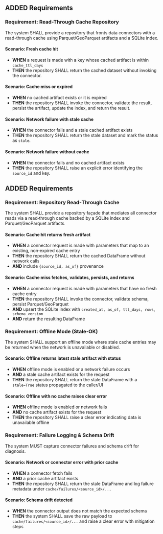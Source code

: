 ## ADDED Requirements

### Requirement: Read-Through Cache Repository

The system SHALL provide a repository that fronts data connectors with a read-through cache using Parquet/GeoParquet artifacts and a SQLite index.

#### Scenario: Fresh cache hit

- **WHEN** a request is made with a key whose cached artifact is within `cache_ttl_days`
- **THEN** the repository SHALL return the cached dataset without invoking the connector.

#### Scenario: Cache miss or expired

- **WHEN** no cached artifact exists or it is expired
- **THEN** the repository SHALL invoke the connector, validate the result, persist the artifact, update the index, and return the result.

#### Scenario: Network failure with stale cache

- **WHEN** the connector fails and a stale cached artifact exists
- **THEN** the repository SHALL return the stale dataset and mark the status as `stale`.

#### Scenario: Network failure without cache

- **WHEN** the connector fails and no cached artifact exists
- **THEN** the repository SHALL raise an explicit error identifying the `source_id` and key.

## ADDED Requirements

### Requirement: Repository Read‑Through Cache

The system SHALL provide a repository façade that mediates all connector reads via a read‑through cache backed by a SQLite index and Parquet/GeoParquet artifacts.

#### Scenario: Cache hit returns fresh artifact

- **WHEN** a connector request is made with parameters that map to an existing, non‑expired cache entry
- **THEN** the repository SHALL return the cached DataFrame without network calls
- **AND** include `{source_id, as_of}` provenance

#### Scenario: Cache miss fetches, validates, persists, and returns

- **WHEN** a connector request is made with parameters that have no fresh cache entry
- **THEN** the repository SHALL invoke the connector, validate schema, persist Parquet/GeoParquet
- **AND** upsert the SQLite index with `created_at, as_of, ttl_days, rows, schema_version`
- **AND** return the resulting DataFrame

### Requirement: Offline Mode (Stale‑OK)

The system SHALL support an offline mode where stale cache entries may be returned when the network is unavailable or disabled.

#### Scenario: Offline returns latest stale artifact with status

- **WHEN** offline mode is enabled or a network failure occurs
- **AND** a stale cache artifact exists for the request
- **THEN** the repository SHALL return the stale DataFrame with a `stale=True` status propagated to the caller/UI

#### Scenario: Offline with no cache raises clear error

- **WHEN** offline mode is enabled or network fails
- **AND** no cache artifact exists for the request
- **THEN** the repository SHALL raise a clear error indicating data is unavailable offline

### Requirement: Failure Logging & Schema Drift

The system MUST capture connector failures and schema drift for diagnosis.

#### Scenario: Network or connector error with prior cache

- **WHEN** a connector fetch fails
- **AND** a prior cache artifact exists
- **THEN** the repository SHALL return the stale DataFrame and log failure metadata under `cache/failures/<source_id>/...`

#### Scenario: Schema drift detected

- **WHEN** the connector output does not match the expected schema
- **THEN** the system SHALL save the raw payload to `cache/failures/<source_id>/...` and raise a clear error with mitigation steps
